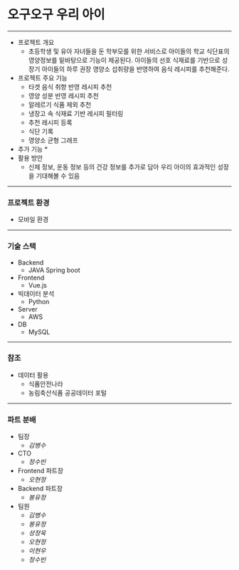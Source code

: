 # 오구오구 우리 아이

---

* 프로젝트 개요
  * 초등학생 및 유아 자녀들을 둔 학부모를 위한 서비스로 아이들의 학교 식단표의 영양정보를 밑바탕으로 기능이 제공된다.
    아이들의 선호 식재료를 기반으로 성장기 아이들의 하루 권장 영양소 섭취량을 반영하여 음식 레시피를 추천해준다.
* 프로젝트 주요 기능
  * 타겟 음식 취향 반영 레시피 추천
  * 영양 성분 반영 레시피 추천
  * 알레르기 식품 제외 추천
  * 냉장고 속 식재료 기반 레시피 필터링
  * 추천 레시피 등록
  * 식단 기록
  * 영양소 균형 그래프
* 추가 기능
  * 
* 활용 방안
  * 신체 정보, 운동 정보 등의 건강 정보를 추가로 담아 우리 아이의 효과적인 성장을 기대해볼 수 있음

---

### 프로젝트 환경

- 모바일 환경

---

### 기술 스택

- Backend
  - JAVA Spring boot
- Frontend
  - Vue.js
- 빅데이터 분석
  - Python
- Server
  - AWS
- DB
  - MySQL

---

### 참조

- 데이터 활용
  - 식품안전나라
  - 농림축산식품 공공데이터 포털

---

### 파트 분배

- 팀장
  - _김병수_
- CTO
  - _정수빈_
- Frontend 파트장
  - _오현정_
- Backend 파트장
  - _봉유정_
- 팀원
  - _김병수_
  - _봉유정_
  - _성정욱_
  - _오현정_
  - _이현우_
  - _정수빈_

